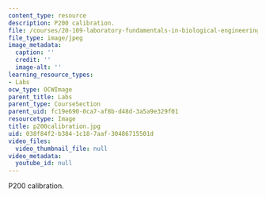 ```yaml
---
content_type: resource
description: P200 calibration.
file: /courses/20-109-laboratory-fundamentals-in-biological-engineering-fall-2007/038f84f2b3841c187aaf30486715501d_p200calibration.jpg
file_type: image/jpeg
image_metadata:
  caption: ''
  credit: ''
  image-alt: ''
learning_resource_types:
- Labs
ocw_type: OCWImage
parent_title: Labs
parent_type: CourseSection
parent_uid: fc19e690-0ca7-af8b-d48d-3a5a9e329f01
resourcetype: Image
title: p200calibration.jpg
uid: 038f84f2-b384-1c18-7aaf-30486715501d
video_files:
  video_thumbnail_file: null
video_metadata:
  youtube_id: null
---
```

P200 calibration.

